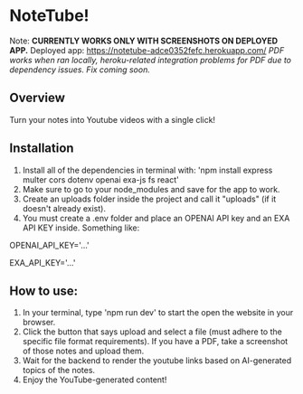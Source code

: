 # NoteTube!


Note: **CURRENTLY WORKS ONLY WITH SCREENSHOTS ON DEPLOYED APP.**
Deployed app: https://notetube-adce0352fefc.herokuapp.com/
*PDF works when ran locally, heroku-related integration problems for PDF due to dependency issues. Fix coming soon.*

## Overview

Turn your notes into Youtube videos with a single click!

## Installation

1. Install all of the dependencies in terminal with: 'npm install express multer cors dotenv openai exa-js fs react'
2. Make sure to go to your node_modules and save for the app to work.
3. Create an uploads folder inside the project and call it "uploads" (if it doesn't already exist).
4. You must create a .env folder and place an OPENAI API key and an EXA API KEY inside. Something like:

OPENAI_API_KEY='...'

EXA_API_KEY='...'

## How to use:

1. In your terminal, type 'npm run dev' to start the open the website in your browser.
2. Click the button that says upload and select a file (must adhere to the specific file format requirements). If you have a PDF, take a screenshot of those notes and upload them.
3. Wait for the backend to render the youtube links based on AI-generated topics of the notes.
4. Enjoy the YouTube-generated content!

